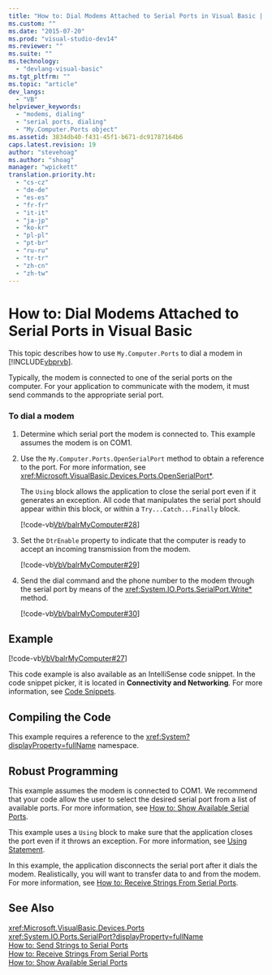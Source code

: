 ```yaml
---
title: "How to: Dial Modems Attached to Serial Ports in Visual Basic | Microsoft Docs"
ms.custom: ""
ms.date: "2015-07-20"
ms.prod: "visual-studio-dev14"
ms.reviewer: ""
ms.suite: ""
ms.technology: 
  - "devlang-visual-basic"
ms.tgt_pltfrm: ""
ms.topic: "article"
dev_langs: 
  - "VB"
helpviewer_keywords: 
  - "modems, dialing"
  - "serial ports, dialing"
  - "My.Computer.Ports object"
ms.assetid: 3834db40-f431-45f1-b671-dc91787164b6
caps.latest.revision: 19
author: "stevehoag"
ms.author: "shoag"
manager: "wpickett"
translation.priority.ht: 
  - "cs-cz"
  - "de-de"
  - "es-es"
  - "fr-fr"
  - "it-it"
  - "ja-jp"
  - "ko-kr"
  - "pl-pl"
  - "pt-br"
  - "ru-ru"
  - "tr-tr"
  - "zh-cn"
  - "zh-tw"
---
```

# How to: Dial Modems Attached to Serial Ports in Visual Basic
This topic describes how to use `My.Computer.Ports` to dial a modem in [!INCLUDE[vbprvb](../../../../csharp/programming-guide/concepts/linq/includes/vbprvb_md.md)].  
  
 Typically, the modem is connected to one of the serial ports on the computer. For your application to communicate with the modem, it must send commands to the appropriate serial port.  
  
### To dial a modem  
  
1.  Determine which serial port the modem is connected to. This example assumes the modem is on COM1.  
  
2.  Use the `My.Computer.Ports.OpenSerialPort` method to obtain a reference to the port. For more information, see <xref:Microsoft.VisualBasic.Devices.Ports.OpenSerialPort*>.  
  
     The `Using` block allows the application to close the serial port even if it generates an exception. All code that manipulates the serial port should appear within this block, or within a `Try...Catch...Finally` block.  
  
     [!code-vb[VbVbalrMyComputer#28](../../../../visual-basic/developing-apps/programming/computer-resources/codesnippet/VisualBasic/how-to-dial-modems-attached-to-serial-ports_1.vb)]  
  
3.  Set the `DtrEnable` property to indicate that the computer is ready to accept an incoming transmission from the modem.  
  
     [!code-vb[VbVbalrMyComputer#29](../../../../visual-basic/developing-apps/programming/computer-resources/codesnippet/VisualBasic/how-to-dial-modems-attached-to-serial-ports_2.vb)]  
  
4.  Send the dial command and the phone number to the modem through the serial port by means of the <xref:System.IO.Ports.SerialPort.Write*> method.  
  
     [!code-vb[VbVbalrMyComputer#30](../../../../visual-basic/developing-apps/programming/computer-resources/codesnippet/VisualBasic/how-to-dial-modems-attached-to-serial-ports_3.vb)]  
  
## Example  
 [!code-vb[VbVbalrMyComputer#27](../../../../visual-basic/developing-apps/programming/computer-resources/codesnippet/VisualBasic/how-to-dial-modems-attached-to-serial-ports_4.vb)]  
  
 This code example is also available as an IntelliSense code snippet. In the code snippet picker, it is located in **Connectivity and Networking**. For more information, see [Code Snippets](/visual-studio/ide/code-snippets).  
  
## Compiling the Code  
 This example requires a reference to the <xref:System?displayProperty=fullName> namespace.  
  
## Robust Programming  
 This example assumes the modem is connected to COM1. We recommend that your code allow the user to select the desired serial port from a list of available ports. For more information, see [How to: Show Available Serial Ports](../../../../visual-basic/developing-apps/programming/computer-resources/how-to-show-available-serial-ports.md).  
  
 This example uses a `Using` block to make sure that the application closes the port even if it throws an exception. For more information, see [Using Statement](../../../../visual-basic/language-reference/statements/using-statement.md).  
  
 In this example, the application disconnects the serial port after it dials the modem. Realistically, you will want to transfer data to and from the modem. For more information, see [How to: Receive Strings From Serial Ports](../../../../visual-basic/developing-apps/programming/computer-resources/how-to-receive-strings-from-serial-ports.md).  
  
## See Also  
 <xref:Microsoft.VisualBasic.Devices.Ports>   
 <xref:System.IO.Ports.SerialPort?displayProperty=fullName>   
 [How to: Send Strings to Serial Ports](../../../../visual-basic/developing-apps/programming/computer-resources/how-to-send-strings-to-serial-ports.md)   
 [How to: Receive Strings From Serial Ports](../../../../visual-basic/developing-apps/programming/computer-resources/how-to-receive-strings-from-serial-ports.md)   
 [How to: Show Available Serial Ports](../../../../visual-basic/developing-apps/programming/computer-resources/how-to-show-available-serial-ports.md)